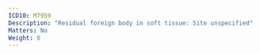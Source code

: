 ```yaml
---
ICD10: M7959
Description: "Residual foreign body in soft tissue: Site unspecified"
Matters: No
Weight: 0
---
```

